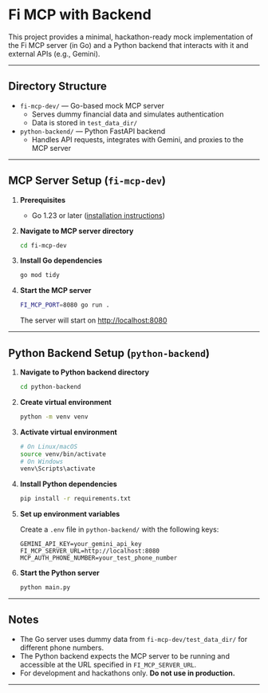 # Fi MCP with Backend

This project provides a minimal, hackathon-ready mock implementation of the Fi MCP server (in Go) and a Python backend that interacts with it and external APIs (e.g., Gemini).

---

## Directory Structure

- `fi-mcp-dev/` — Go-based mock MCP server
  - Serves dummy financial data and simulates authentication
  - Data is stored in `test_data_dir/`
- `python-backend/` — Python FastAPI backend
  - Handles API requests, integrates with Gemini, and proxies to the MCP server

---

## MCP Server Setup (`fi-mcp-dev`)

1. **Prerequisites**
   - Go 1.23 or later ([installation instructions](https://go.dev/doc/install))

2. **Navigate to MCP server directory**
   ```bash
   cd fi-mcp-dev
   ```

3. **Install Go dependencies**
   ```bash
   go mod tidy
   ```

4. **Start the MCP server**
   ```bash
   FI_MCP_PORT=8080 go run .
   ```
   The server will start on [http://localhost:8080](http://localhost:8080)

---

## Python Backend Setup (`python-backend`)

1. **Navigate to Python backend directory**
   ```bash
   cd python-backend
   ```

2. **Create virtual environment**
   ```bash
   python -m venv venv
   ```

3. **Activate virtual environment**
   ```bash
   # On Linux/macOS
   source venv/bin/activate
   # On Windows
   venv\Scripts\activate
   ```

4. **Install Python dependencies**
   ```bash
   pip install -r requirements.txt
   ```

5. **Set up environment variables**

   Create a `.env` file in `python-backend/` with the following keys:
   ```
   GEMINI_API_KEY=your_gemini_api_key
   FI_MCP_SERVER_URL=http://localhost:8080
   MCP_AUTH_PHONE_NUMBER=your_test_phone_number
   ```

6. **Start the Python server**
   ```bash
   python main.py
   ```

---

## Notes

- The Go server uses dummy data from `fi-mcp-dev/test_data_dir/` for different phone numbers.
- The Python backend expects the MCP server to be running and accessible at the URL specified in `FI_MCP_SERVER_URL`.
- For development and hackathons only. **Do not use in production.**

---